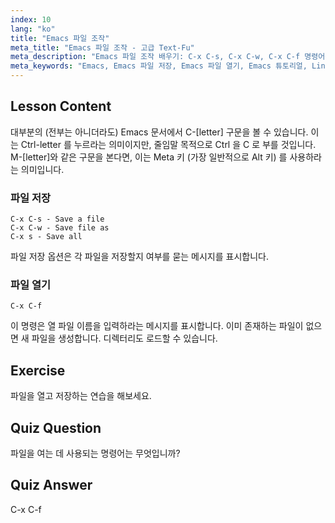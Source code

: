 ```yaml
---
index: 10
lang: "ko"
title: "Emacs 파일 조작"
meta_title: "Emacs 파일 조작 - 고급 Text-Fu"
meta_description: "Emacs 파일 조작 배우기: C-x C-s, C-x C-w, C-x C-f 명령어를 사용하여 파일 저장, 다른 이름으로 저장, 파일 열기. 필수 Emacs 파일 작업을 마스터하세요!"
meta_keywords: "Emacs, Emacs 파일 저장, Emacs 파일 열기, Emacs 튜토리얼, Linux 명령어, Emacs 초보자, Emacs 가이드"
---
```


## Lesson Content

대부분의 (전부는 아니더라도) Emacs 문서에서 C-[letter] 구문을 볼 수 있습니다. 이는 Ctrl-letter 를 누르라는 의미이지만, 줄임말 목적으로 Ctrl 을 C 로 부를 것입니다. M-[letter]와 같은 구문을 본다면, 이는 Meta 키 (가장 일반적으로 Alt 키) 를 사용하라는 의미입니다.

### 파일 저장

```
C-x C-s - Save a file
C-x C-w - Save file as
C-x s - Save all
```

파일 저장 옵션은 각 파일을 저장할지 여부를 묻는 메시지를 표시합니다.

### 파일 열기

```
C-x C-f
```

이 명령은 열 파일 이름을 입력하라는 메시지를 표시합니다. 이미 존재하는 파일이 없으면 새 파일을 생성합니다. 디렉터리도 로드할 수 있습니다.

## Exercise

파일을 열고 저장하는 연습을 해보세요.

## Quiz Question

파일을 여는 데 사용되는 명령어는 무엇입니까?

## Quiz Answer

C-x C-f
